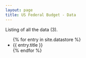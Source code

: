 ```yaml
---
layout: page
title: US Federal Budget - Data
---
```


<p>Listing of all the data (3).</p>
<ul>
  {% for entry in site.datastore %}
  <li>{{ entry.title }}</li>
  {% endfor %}
</ul>
